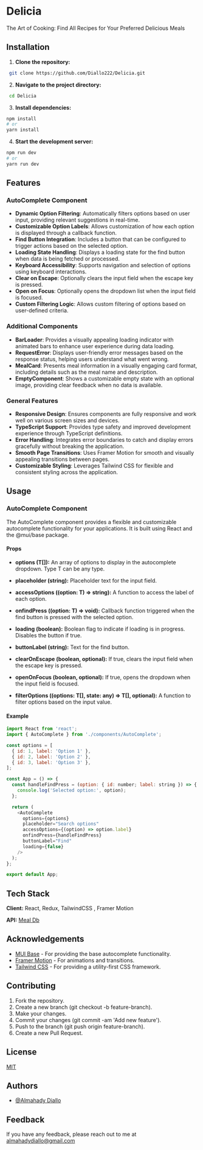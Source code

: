 
# Delicia

The Art of Cooking: Find All Recipes for Your Preferred Delicious Meals


## Installation


1. **Clone the repository:**

```bash
 git clone https://github.com/Diallo222/Delicia.git
```
2. **Navigate to the project directory:**

```bash
 cd Delicia
```
3. **Install dependencies:**

```bash
npm install
# or
yarn install
```
4. **Start the development server:**

```bash
npm run dev
# or
yarn run dev
```
    
## Features


### AutoComplete Component

- **Dynamic Option Filtering**: Automatically filters options based on user input, providing relevant suggestions in real-time.
- **Customizable Option Labels**: Allows customization of how each option is displayed through a callback function.
- **Find Button Integration**: Includes a button that can be configured to trigger actions based on the selected option.
- **Loading State Handling**: Displays a loading state for the find button when data is being fetched or processed.
- **Keyboard Accessibility**: Supports navigation and selection of options using keyboard interactions.
- **Clear on Escape**: Optionally clears the input field when the escape key is pressed.
- **Open on Focus**: Optionally opens the dropdown list when the input field is focused.
- **Custom Filtering Logic**: Allows custom filtering of options based on user-defined criteria.

### Additional Components

- **BarLoader**: Provides a visually appealing loading indicator with animated bars to enhance user experience during data loading.
- **RequestError**: Displays user-friendly error messages based on the response status, helping users understand what went wrong.
- **MealCard**: Presents meal information in a visually engaging card format, including details such as the meal name and description.
- **EmptyComponent**: Shows a customizable empty state with an optional image, providing clear feedback when no data is available.

### General Features

- **Responsive Design**: Ensures components are fully responsive and work well on various screen sizes and devices.
- **TypeScript Support**: Provides type safety and improved development experience through TypeScript definitions.
- **Error Handling**: Integrates error boundaries to catch and display errors gracefully without breaking the application.
- **Smooth Page Transitions**: Uses Framer Motion for smooth and visually appealing transitions between pages.
- **Customizable Styling**: Leverages Tailwind CSS for flexible and consistent styling across the application.



## Usage

### AutoComplete Component

The AutoComplete component provides a flexible and customizable autocomplete functionality for your applications. It is built using React and the @mui/base package.

#### Props
- **options (T[]):** An array of options to display in the autocomplete dropdown. Type T can be any type.

- **placeholder (string):** Placeholder text for the input field.

- **accessOptions ((option: T) => string):** A function to access the label of each option.

- **onfindPress ((option: T) => void):** Callback function triggered when the find button is pressed with the selected option.

- **loading (boolean):** Boolean flag to indicate if loading is in progress. Disables the button if true.

- **buttonLabel (string):** Text for the find button.

- **clearOnEscape (boolean, optional):** If true, clears the input field when the escape key is pressed.

- **openOnFocus (boolean, optional):** If true, opens the dropdown when the input field is focused.

- **filterOptions ((options: T[], state: any) => T[], optional):** A function to filter options based on the input value.

#### Example
```javascript
import React from 'react';
import { AutoComplete } from './components/AutoComplete';

const options = [
  { id: 1, label: 'Option 1' },
  { id: 2, label: 'Option 2' },
  { id: 3, label: 'Option 3' },
];

const App = () => {
  const handleFindPress = (option: { id: number; label: string }) => {
    console.log('Selected option:', option);
  };

  return (
    <AutoComplete
      options={options}
      placeholder="Search options"
      accessOptions={(option) => option.label}
      onfindPress={handleFindPress}
      buttonLabel="Find"
      loading={false}
    />
  );
};

export default App;

```


## Tech Stack

**Client:** React, Redux, TailwindCSS , Framer Motion

**API:** [Meal Db](https://www.themealdb.com/)


## Acknowledgements

 - [MUI Base](https://mui.com/base-ui/) - For providing the base autocomplete functionality.
 - [Framer Motion](https://www.framer.com/motion/) - For animations and transitions.
 - [Tailwind CSS](https://tailwindcss.com/) - For providing a utility-first CSS framework.



## Contributing

1. Fork the repository.
2. Create a new branch (git checkout -b feature-branch).
3. Make your changes.
4. Commit your changes (git commit -am 'Add new feature').
5. Push to the branch (git push origin feature-branch).
6. Create a new Pull Request.


## License

[MIT](https://choosealicense.com/licenses/mit/)


## Authors

- [@Almahady Diallo](https://github.com/Diallo222/)


## Feedback

If you have any feedback, please reach out to me at almahadydiallo@gmail.com

